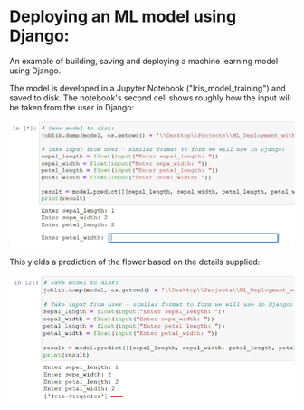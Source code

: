 # Deploying an ML model using Django:

An example of building, saving and deploying a machine learning model using Django. 

The model is developed in a Jupyter Notebook ("Iris_model_training") and saved to disk. The notebook's second cell shows roughly how the input will be taken from the user in Django:

![Notebook prompt](/img/notebook_prompt.jpg "Notebook Prompt for user input")

This yields a prediction of the flower based on the details supplied:

![Notebook prediction](/img/notebook_prediction.jpg "Notebook Prediction for user input")